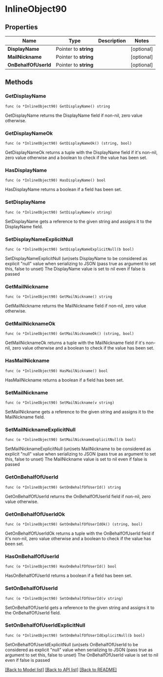 # InlineObject90

## Properties

Name | Type | Description | Notes
------------ | ------------- | ------------- | -------------
**DisplayName** | Pointer to **string** |  | [optional] 
**MailNickname** | Pointer to **string** |  | [optional] 
**OnBehalfOfUserId** | Pointer to **string** |  | [optional] 

## Methods

### GetDisplayName

`func (o *InlineObject90) GetDisplayName() string`

GetDisplayName returns the DisplayName field if non-nil, zero value otherwise.

### GetDisplayNameOk

`func (o *InlineObject90) GetDisplayNameOk() (string, bool)`

GetDisplayNameOk returns a tuple with the DisplayName field if it's non-nil, zero value otherwise
and a boolean to check if the value has been set.

### HasDisplayName

`func (o *InlineObject90) HasDisplayName() bool`

HasDisplayName returns a boolean if a field has been set.

### SetDisplayName

`func (o *InlineObject90) SetDisplayName(v string)`

SetDisplayName gets a reference to the given string and assigns it to the DisplayName field.

### SetDisplayNameExplicitNull

`func (o *InlineObject90) SetDisplayNameExplicitNull(b bool)`

SetDisplayNameExplicitNull (un)sets DisplayName to be considered as explicit "null" value
when serializing to JSON (pass true as argument to set this, false to unset)
The DisplayName value is set to nil even if false is passed
### GetMailNickname

`func (o *InlineObject90) GetMailNickname() string`

GetMailNickname returns the MailNickname field if non-nil, zero value otherwise.

### GetMailNicknameOk

`func (o *InlineObject90) GetMailNicknameOk() (string, bool)`

GetMailNicknameOk returns a tuple with the MailNickname field if it's non-nil, zero value otherwise
and a boolean to check if the value has been set.

### HasMailNickname

`func (o *InlineObject90) HasMailNickname() bool`

HasMailNickname returns a boolean if a field has been set.

### SetMailNickname

`func (o *InlineObject90) SetMailNickname(v string)`

SetMailNickname gets a reference to the given string and assigns it to the MailNickname field.

### SetMailNicknameExplicitNull

`func (o *InlineObject90) SetMailNicknameExplicitNull(b bool)`

SetMailNicknameExplicitNull (un)sets MailNickname to be considered as explicit "null" value
when serializing to JSON (pass true as argument to set this, false to unset)
The MailNickname value is set to nil even if false is passed
### GetOnBehalfOfUserId

`func (o *InlineObject90) GetOnBehalfOfUserId() string`

GetOnBehalfOfUserId returns the OnBehalfOfUserId field if non-nil, zero value otherwise.

### GetOnBehalfOfUserIdOk

`func (o *InlineObject90) GetOnBehalfOfUserIdOk() (string, bool)`

GetOnBehalfOfUserIdOk returns a tuple with the OnBehalfOfUserId field if it's non-nil, zero value otherwise
and a boolean to check if the value has been set.

### HasOnBehalfOfUserId

`func (o *InlineObject90) HasOnBehalfOfUserId() bool`

HasOnBehalfOfUserId returns a boolean if a field has been set.

### SetOnBehalfOfUserId

`func (o *InlineObject90) SetOnBehalfOfUserId(v string)`

SetOnBehalfOfUserId gets a reference to the given string and assigns it to the OnBehalfOfUserId field.

### SetOnBehalfOfUserIdExplicitNull

`func (o *InlineObject90) SetOnBehalfOfUserIdExplicitNull(b bool)`

SetOnBehalfOfUserIdExplicitNull (un)sets OnBehalfOfUserId to be considered as explicit "null" value
when serializing to JSON (pass true as argument to set this, false to unset)
The OnBehalfOfUserId value is set to nil even if false is passed

[[Back to Model list]](../README.md#documentation-for-models) [[Back to API list]](../README.md#documentation-for-api-endpoints) [[Back to README]](../README.md)


